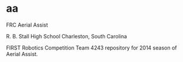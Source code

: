 aa
==

FRC Aerial Assist

R. B. Stall High School
Charleston, South Carolina

FIRST Robotics Competition Team 4243 repository for 2014 season of Aerial Assist.


